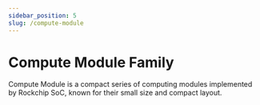```yaml
---
sidebar_position: 5
slug: /compute-module
---
```


# Compute Module Family

Compute Module is a compact series of computing modules implemented by Rockchip SoC, known for their small size and compact layout.
